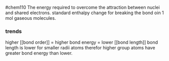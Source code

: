 #chem110 
The energy required to overcome the attraction between nuclei and shared electrons. standard enthalpy change for breaking the bond oin 1 mol gaseous molecules. 

### trends
higher [[bond order]] = higher bond energy = lower [[bond length]]
bond length is lower for smaller radii atoms therefor higher group atoms have greater bond energy than lower.